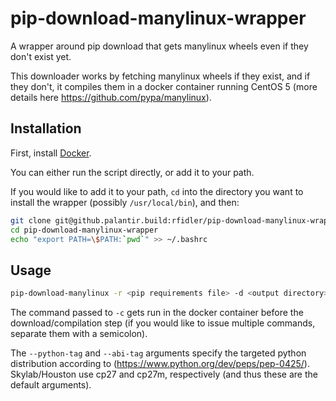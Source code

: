 # pip-download-manylinux-wrapper
A wrapper around pip download that gets manylinux wheels even if they don't exist yet.

This downloader works by fetching manylinux wheels if they exist, and if they don't, it compiles them in a docker container running CentOS 5 (more details here https://github.com/pypa/manylinux).

Installation
------------
First, install [Docker](https://docs.docker.com/docker-for-mac/install/).

You can either run the script directly, or add it to your path.

If you would like to add it to your path, `cd` into the directory you want to install the wrapper (possibly `/usr/local/bin`), and then:
```bash
git clone git@github.palantir.build:rfidler/pip-download-manylinux-wrapper.git
cd pip-download-manylinux-wrapper
echo "export PATH=\$PATH:`pwd`" >> ~/.bashrc
```

Usage
-----
```bash
pip-download-manylinux -r <pip requirements file> -d <output directory> -c <command> --python-tag <tag> --abi-tag <tag>
```

The command passed to `-c` gets run in the docker container before the download/compilation step (if you would like to issue multiple commands, separate them with a semicolon).

The `--python-tag` and `--abi-tag` arguments specify the targeted python distribution according to (https://www.python.org/dev/peps/pep-0425/).  Skylab/Houston use cp27 and cp27m, respectively (and thus these are the default arguments).
